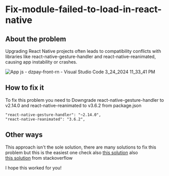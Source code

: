 # Fix-module-failed-to-load-in-react-native


## About the problem
Upgrading React Native projects often leads to compatibility conflicts with libraries like react-native-gesture-handler and react-native-reanimated, causing app instability or crashes.

![App js - dzpay-front-rn - Visual Studio Code 3_24_2024 11_33_41 PM](https://github.com/Mohamed-avr/Fix-module-failed-to-load-in-react-native/assets/58856307/a7ea39d1-3d78-4d4e-b7c3-0a6946625db1)

## How to fix it 
To fix this problem you need to Downgrade react-native-gesture-handler to v2.14.0 and react-native-reanimated to v3.6.2 from 
package.json 

``` (javascript)
"react-native-gesture-handler": "~2.14.0",
"react-native-reanimated": "3.6.2",
```

## Other ways 
This approach isn't the sole solution, there are many solutions to fix this problem but this is the easiest one
check also [this solution](https://stackoverflow.com/questions/64167281/a-module-failed-to-load-due-to-an-error-and-appregistry-registercomponent-wasn/78216409#78216409)  also \
[this solution](https://stackoverflow.com/questions/77971299/react-native-a-module-failed-to-load-due-to-an-error-and-appregistry-registerc) from stackoverflow 

I hope this worked for you! 





